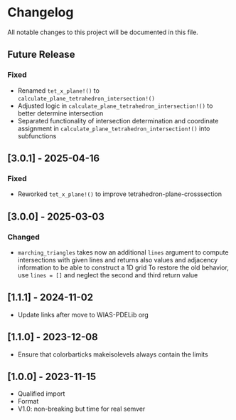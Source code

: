 # Changelog

All notable changes to this project will be documented in this file.

## Future Release 

### Fixed

- Renamed `tet_x_plane!()` to `calculate_plane_tetrahedron_intersection!()`
- Adjusted logic in `calculate_plane_tetrahedron_intersection!()` to better determine intersection
- Separated functionality of intersection determination and coordinate assignment in `calculate_plane_tetrahedron_intersection!()` into subfunctions

## [3.0.1] - 2025-04-16

### Fixed

- Reworked `tet_x_plane!()` to improve tetrahedron-plane-crosssection

## [3.0.0] - 2025-03-03

### Changed

- `marching_triangles` takes now an additional `lines` argument to compute intersections with given lines and
   returns also values and adjacency information to be able to construct a 1D grid
   To restore the old behavior, use `lines = []` and neglect the second and third return value

## [1.1.1] - 2024-11-02
- Update links after move to WIAS-PDELib org

## [1.1.0] - 2023-12-08

- Ensure that colorbarticks makeisolevels always contain the limits

## [1.0.0] - 2023-11-15

- Qualified import
- Format
- V1.0: non-breaking but time for real semver
